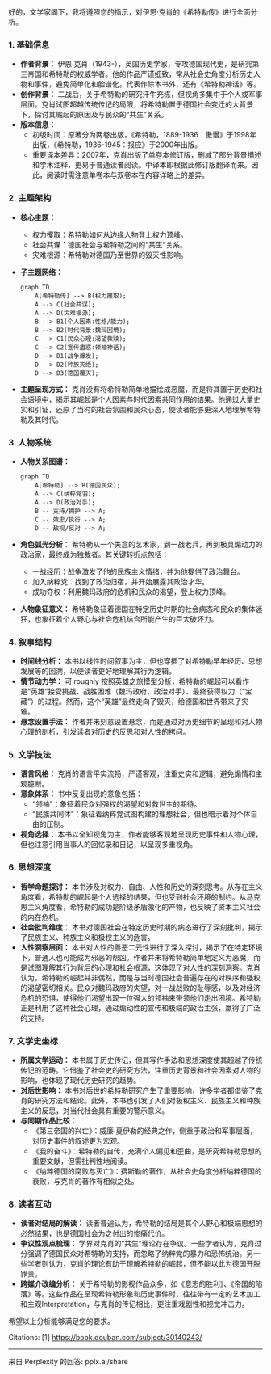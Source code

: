 好的，文学家阁下，我将遵照您的指示，对伊恩·克肖的《希特勒传》进行全面分析。

### 1. 基础信息

*   **作者背景：** 伊恩·克肖（1943-），英国历史学家，专攻德国现代史，是研究第三帝国和希特勒的权威学者。他的作品严谨细致，常从社会史角度分析历史人物和事件，避免简单化和脸谱化。代表作除本书外，还有《希特勒神话》等。
*   **创作背景：** 二战后，关于希特勒的研究汗牛充栋，但视角多集中于个人或军事层面。克肖试图超越传统传记的局限，将希特勒置于德国社会变迁的大背景下，探讨其崛起的原因及与民众的“共生”关系。
*   **版本信息：**
    *   初版时间：原著分为两卷出版，《希特勒，1889-1936：傲慢》于1998年出版，《希特勒，1936-1945：报应》于2000年出版。
    *   重要译本差异：2007年，克肖出版了单卷本修订版，删减了部分背景描述和学术注释，更易于普通读者阅读。中译本即根据此修订版翻译而来。因此，阅读时需注意单卷本与双卷本在内容详略上的差异。

### 2. 主题架构

*   **核心主题：**
    *   权力攫取：希特勒如何从边缘人物登上权力顶峰。
    *   社会共谋：德国社会与希特勒之间的“共生”关系。
    *   灾难根源：希特勒对德国乃至世界的毁灭性影响。
*   **子主题网络：**

    ```mermaid
    graph TD
        A[希特勒传] --> B(权力攫取);
        A --> C(社会共谋);
        A --> D(灾难根源);
        B --> B1(个人因素:性格/能力);
        B --> B2(时代背景:魏玛困境);
        C --> C1(民众心理:渴望救赎);
        C --> C2(宣传蛊惑:领袖神话);
        D --> D1(战争爆发);
        D --> D2(种族灭绝);
        D --> D3(德国覆灭);
    ```
*   **主题呈现方式：** 克肖没有将希特勒简单地描绘成恶魔，而是将其置于历史和社会语境中，揭示其崛起是个人因素与时代因素共同作用的结果。他通过大量史实和引证，还原了当时的社会氛围和民众心态，使读者能够更深入地理解希特勒及其时代。

### 3. 人物系统

*   **人物关系图谱：**

    ```mermaid
    graph TD
        A[希特勒] --> B(德国民众);
        A --> C(纳粹党羽);
        A --> D(政治对手);
        B -- 支持/拥护 --> A;
        C -- 效忠/执行 --> A;
        D -- 敌视/反对 --> A;
    ```
*   **角色弧光分析：** 希特勒从一个失意的艺术家，到一战老兵，再到极具煽动力的政治家，最终成为独裁者。其关键转折点包括：
    *   一战经历：战争激发了他的民族主义情绪，并为他提供了政治舞台。
    *   加入纳粹党：找到了政治归宿，并开始展露其政治才华。
    *   成功夺权：利用魏玛政府的危机和民众的渴望，登上权力顶峰。
*   **人物象征意义：** 希特勒象征着德国在特定历史时期的社会病态和民众的集体迷狂，也象征着个人野心与社会危机结合所能产生的巨大破坏力。

### 4. 叙事结构

*   **时间线分析：** 本书以线性时间叙事为主，但也穿插了对希特勒早年经历、思想发展等的回溯，以便读者更好地理解其行为逻辑。
*   **情节动力学：** 可 roughly 按照英雄之旅模型分析，希特勒的崛起可以看作是“英雄”接受挑战、战胜困难（魏玛政府、政治对手）、最终获得权力（“宝藏”）的过程。然而，这个“英雄”最终走向了毁灭，给德国和世界带来了灾难。
*   **悬念设置手法：** 作者并未刻意设置悬念，而是通过对历史细节的呈现和对人物心理的剖析，引发读者对历史的反思和对人性的拷问。

### 5. 文学技法

*   **语言风格：** 克肖的语言平实流畅，严谨客观，注重史实和逻辑，避免煽情和主观臆断。
*   **意象体系：** 书中反复出现的意象包括：
    *   “领袖”：象征着民众对强权的渴望和对救世主的期待。
    *   “民族共同体”：象征着纳粹党试图构建的理想社会，但也暗示着对个体自由的压制。
*   **视角选择：** 本书以全知视角为主，作者能够客观地呈现历史事件和人物心理，但也注意引用当事人的回忆录和日记，以呈现多重视角。

### 6. 思想深度

*   **哲学命题探讨：** 本书涉及对权力、自由、人性和历史的深刻思考。从存在主义角度看，希特勒的崛起是个人选择的结果，但也受到社会环境的制约。从马克思主义角度看，希特勒的成功是阶级矛盾激化的产物，也反映了资本主义社会的内在危机。
*   **社会批判维度：** 本书对德国社会在特定历史时期的病态进行了深刻批判，揭示了民族主义、种族主义和极权主义的危害。
*   **人性洞察层面：** 本书对人性的善恶二元性进行了深入探讨，揭示了在特定环境下，普通人也可能成为邪恶的帮凶。作者并未将希特勒简单地定义为恶魔，而是试图理解其行为背后的心理和社会根源，这体现了对人性的深刻洞察。克肖认为，希特勒的崛起并非偶然，而是与当时德国社会普遍存在的对秩序和强权的渴望密切相关。民众对魏玛政府的失望，对一战战败的耻辱感，以及对经济危机的恐惧，使得他们渴望出现一位强大的领袖来带领他们走出困境。希特勒正是利用了这种社会心理，通过煽动性的宣传和极端的政治主张，赢得了广泛的支持。

### 7. 文学史坐标

*   **所属文学运动：** 本书属于历史传记，但其写作手法和思想深度使其超越了传统传记的范畴。它借鉴了社会史的研究方法，注重历史背景和社会因素对人物的影响，也体现了现代历史研究的趋势。
*   **对后世影响：** 本书对后世的希特勒研究产生了重要影响，许多学者都借鉴了克肖的研究方法和结论。此外，本书也引发了人们对极权主义、民族主义和种族主义的反思，对当代社会具有重要的警示意义。
*   **与同期作品比较：**
    *   《第三帝国的兴亡》：威廉·夏伊勒的经典之作，侧重于政治和军事层面，对历史事件的叙述更为宏观。
    *   《我的奋斗》：希特勒的自传，充满个人偏见和歪曲，是研究希特勒思想的重要文献，但需批判性地阅读。
    *   《纳粹德国的腐败与灭亡》：费斯勒的著作，从社会史角度分析纳粹德国的衰败，与克肖的著作有相似之处。

### 8. 读者互动

*   **读者对结局的解读：** 读者普遍认为，希特勒的结局是其个人野心和极端思想的必然结果，也是德国社会为之付出的惨痛代价。
*   **争议性观点梳理：** 学界对克肖的“共生”理论存在争议。一些学者认为，克肖过分强调了德国民众对希特勒的支持，而忽略了纳粹党的暴力和恐怖统治。另一些学者则认为，克肖的理论有助于理解希特勒的崛起，但不能以此为德国开脱罪责。
*   **跨媒介改编分析：** 关于希特勒的影视作品众多，如《意志的胜利》、《帝国的陷落》等。这些作品在呈现希特勒形象和历史事件时，往往带有一定的艺术加工和主观Interpretation，与克肖的传记相比，更注重戏剧性和视觉冲击力。

希望以上分析能够满足您的要求。

Citations:
[1] https://book.douban.com/subject/30140243/

---
来自 Perplexity 的回答: pplx.ai/share